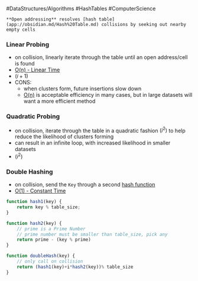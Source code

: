 #DataStructures/Algorithms #HashTables  #ComputerScience

```ad-summary
**Open addressing** resolves [hash table](app://obsidian.md/Hash%20Table.md) collisions by seeking out nearby empty cells
```

### Linear Probing
- on collision, linearly iterate through the table until an open address/cell is found
- [O(n) - Linear Time](Time%20Complexity%20-%20Big%20O%20Notation.md#O%20n%20-%20Linear%20Time)
- $(i+1)$
- CONS:
	- when clusters form, future insertions slow down
	- [O(n)](Time%20Complexity%20-%20Big%20O%20Notation.md#O%20n%20-%20Linear%20Time) is acceptable efficiency in many cases, but in large datasets will want a more efficient method

### Quadratic Probing
- on collision, iterate through the table in a quadratic fashion $(i^2)$ to help reduce the likelihood of clusters forming
- can result in an infinite loop, with increased likelihood in smaller datasets
- $(i^2)$

### Double Hashing
- on collision, send the `Key` through a second [hash function](Hash%20Function.md)
- [O(1) - Constant Time](Time%20Complexity%20-%20Big%20O%20Notation.md#O%201%20-%20Constant%20Time)
```javascript
function hash1(key) {
	return key % table_size;
}

function hash2(key) {
	// prime is a Prime Number
	// prime number must be smaller than table_size, pick any
	return prime - (key % prime)
}

function doubleHash(key) {
	// only call on collision
	return (hash1(key)+i*hash2(key))% table_size
}
```